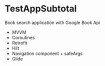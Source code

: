 # TestAppSubtotal

Book search application with Google Book Api

- MVVM
- Coroutines
- Retrofit
- Hilt
- Navigation component + safeArgs
- Glide
